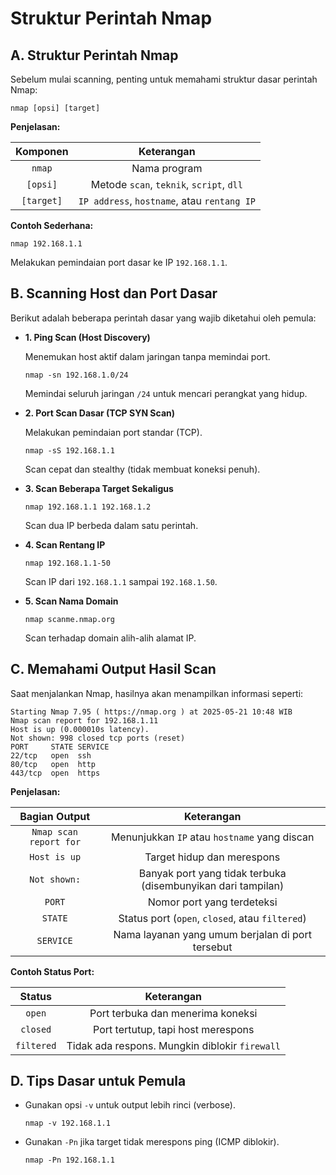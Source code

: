 # Struktur Perintah Nmap

## A. Struktur Perintah Nmap

Sebelum mulai scanning, penting untuk memahami struktur dasar perintah Nmap:

```
nmap [opsi] [target]
```

**Penjelasan:**

| Komponen | Keterangan|
|:--:|:--:|
| `nmap`	| Nama program |
| `[opsi]` | Metode `scan`, `teknik`, `script`, `dll` |
| `[target]` | `IP address`, `hostname`, atau `rentang IP` |

**Contoh Sederhana:**

```
nmap 192.168.1.1
```

Melakukan pemindaian port dasar ke IP `192.168.1.1`.

## B. Scanning Host dan Port Dasar

Berikut adalah beberapa perintah dasar yang wajib diketahui oleh pemula:

- **1. Ping Scan (Host Discovery)**  
  
  Menemukan host aktif dalam jaringan tanpa memindai port.
  
  ```
  nmap -sn 192.168.1.0/24
  ```
  
  Memindai seluruh jaringan `/24` untuk mencari perangkat yang hidup.

- **2. Port Scan Dasar (TCP SYN Scan)**  
  
  Melakukan pemindaian port standar (TCP).

  ```
  nmap -sS 192.168.1.1
  ```
  
  Scan cepat dan stealthy (tidak membuat koneksi penuh).

- **3. Scan Beberapa Target Sekaligus**  

  ```
  nmap 192.168.1.1 192.168.1.2
  ```
  
  Scan dua IP berbeda dalam satu perintah.

- **4. Scan Rentang IP**  
  
  ```
  nmap 192.168.1.1-50
  ```
  
  Scan IP dari `192.168.1.1` sampai `192.168.1.50`.

- **5. Scan Nama Domain**  

  ```
  nmap scanme.nmap.org
  ```
  
  Scan terhadap domain alih-alih alamat IP.

## C. Memahami Output Hasil Scan

Saat menjalankan Nmap, hasilnya akan menampilkan informasi seperti:

```
Starting Nmap 7.95 ( https://nmap.org ) at 2025-05-21 10:48 WIB
Nmap scan report for 192.168.1.11
Host is up (0.000010s latency).
Not shown: 998 closed tcp ports (reset)
PORT     STATE SERVICE
22/tcp   open  ssh
80/tcp   open  http
443/tcp  open  https
```

**Penjelasan:**

| Bagian Output	| Keterangan |
|:--:|:--:|
| `Nmap scan report for` | Menunjukkan `IP` atau `hostname` yang discan |
| `Host is up` | Target hidup dan merespons |
| `Not shown:` | Banyak port yang tidak terbuka (disembunyikan dari tampilan) |
| `PORT` | Nomor port yang terdeteksi |
| `STATE` | Status port (`open`, `closed`, atau `filtered`) |
| `SERVICE` | Nama layanan yang umum berjalan di port tersebut |

**Contoh Status Port:**

| Status | Keterangan |
|:--:|:--:|
| `open` | Port terbuka dan menerima koneksi |
| `closed` | Port tertutup, tapi host merespons |
| `filtered` | Tidak ada respons. Mungkin diblokir `firewall` |

## D. Tips Dasar untuk Pemula
- Gunakan opsi `-v` untuk output lebih rinci (verbose).

  ```
  nmap -v 192.168.1.1
  ```

- Gunakan `-Pn` jika target tidak merespons ping (ICMP diblokir).

  ```
  nmap -Pn 192.168.1.1
  ```
